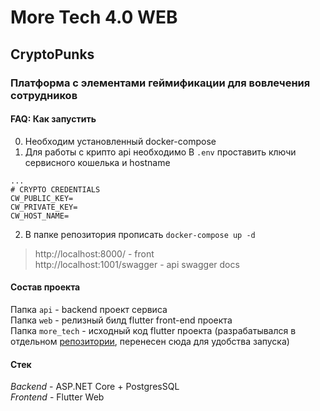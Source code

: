 # More Tech 4.0 WEB
## CryptoPunks
### Платформа с элементами геймификации для вовлечения сотрудников

#### FAQ: Как запустить
0. Необходим установленный docker-compose
1. Для работы с крипто api необходимо В `.env` проставить ключи сервисного кошелька и hostname
```
...
# CRYPTO CREDENTIALS
CW_PUBLIC_KEY=
CW_PRIVATE_KEY=
CW_HOST_NAME=
```
2. В папке репозитория прописать `docker-compose up -d`
> http://localhost:8000/ - front </br>
> http://localhost:1001/swagger - api swagger docs
#### Состав проекта
Папка `api` - backend проект сервиса </br>
Папка `web` - релизный билд flutter front-end проекта </br>
Папка `more_tech` - исходный код flutter проекта (разрабатывался в отдельном [репозитории](https://github.com/itatmisis/more-tech-web-ui), перенесен сюда для удобства запуска)

#### Стек
*Backend* - ASP.NET Core + PostgresSQL </br>
*Frontend* - Flutter Web



